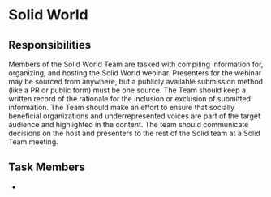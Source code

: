 # Solid World

## Responsibilities
Members of the Solid World Team are tasked with compiling information for, organizing, and hosting the Solid World webinar. Presenters for the webinar may be sourced from anywhere, but a publicly available submission method (like a PR or public form) must be one source. The Team should keep a written record of the rationale for the inclusion or exclusion of submitted information. The Team should make an effort to ensure that socially beneficial organizations and underrepresented voices are part of the target audience and highlighted in the content. The team should communicate decisions on the host and presenters to the rest of the Solid team at a Solid Team meeting.

## Task Members
 - 